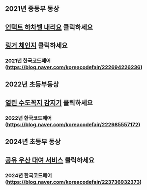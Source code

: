 ## 2021년 중등부 동상
## [언택트 하차벨 내리요](https://muz.so/2021중등부대상) 클릭하세요
## [링거 체인지](https://muz.so/2021초등부동상) 클릭하세요
### 2021년 한국코드페어(https://blog.naver.com/koreacodefair/222694226236)

## 2022년 초등부동상
## [열린 수도꼭지 감지기](https://muz.so/2022동상) 클릭하세요
### 2022년 한국코드페어(https://blog.naver.com/koreacodefair/222985557172)

## 2024년 초등부 동상
## [공유 우산 대여 서비스](https://muz.so/2024초등부동상) 클릭하세요
### 2024년 한국코드페어(https://blog.naver.com/koreacodefair/223736932373) <br>
